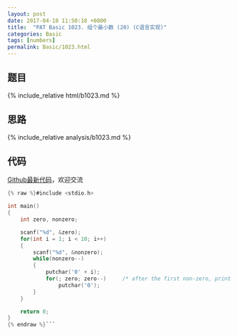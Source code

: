 ```yaml
---
layout: post
date: 2017-04-18 11:50:18 +0800
title:  "PAT Basic 1023. 组个最小数 (20) (C语言实现)"
categories: Basic
tags: [numbers]
permalink: Basic/1023.html
---
```


## 题目

{% include_relative html/b1023.md %}

## 思路

{% include_relative analysis/b1023.md %}

## 代码

[Github最新代码](https://github.com/OliverLew/PAT/blob/master/PATBasic/1023.c)，欢迎交流

```c
{% raw %}#include <stdio.h>

int main()
{
    int zero, nonzero;

    scanf("%d", &zero);
    for(int i = 1; i < 10; i++)
    {
        scanf("%d", &nonzero);
        while(nonzero--)
        {
            putchar('0' + i);
            for(; zero; zero--)     /* after the first non-zero, print all the zeros */
                putchar('0');
        }
    }

    return 0;
}
{% endraw %}```